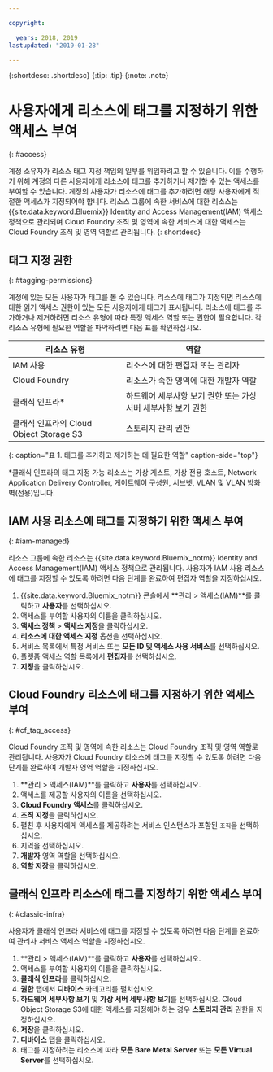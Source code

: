 ```yaml
---

copyright:

  years: 2018, 2019
lastupdated: "2019-01-28"

---
```


{:shortdesc: .shortdesc}
{:tip: .tip}
{:note: .note}


# 사용자에게 리소스에 태그를 지정하기 위한 액세스 부여	
{: #access}	
	
계정 소유자가 리소스 태그 지정 책임의 일부를 위임하려고 할 수 있습니다. 이를 수행하기 위해 계정의 다른 사용자에게 리소스에 태그를 추가하거나 제거할 수 있는 액세스를 부여할 수 있습니다. 계정의 사용자가 리소스에 태그를 추가하려면 해당 사용자에게 적절한 액세스가 지정되어야 합니다. 리소스 그룹에 속한 서비스에 대한 리소스는 {{site.data.keyword.Bluemix}} Identity and Access Management(IAM) 액세스 정책으로 관리되며 Cloud Foundry 조직 및 영역에 속한 서비스에 대한 액세스는 Cloud Foundry 조직 및 영역 역할로 관리됩니다.	
{: shortdesc}

## 태그 지정 권한
{: #tagging-permissions}

계정에 있는 모든 사용자가 태그를 볼 수 있습니다. 리소스에 태그가 지정되면 리소스에 대한 읽기 액세스 권한이 있는 모든 사용자에게 태그가 표시됩니다. 리소스에 태그를 추가하거나 제거하려면 리소스 유형에 따라 특정 액세스 역할 또는 권한이 필요합니다. 각 리소스 유형에 필요한 역할을 파악하려면 다음 표를 확인하십시오. 


|리소스 유형 |역할 |
|--------|---------------|
|IAM 사용 |리소스에 대한 편집자 또는 관리자 | 
|Cloud Foundry |리소스가 속한 영역에 대한 개발자 역할  | 
|클래식 인프라*|하드웨어 세부사항 보기 권한 또는 가상 서버 세부사항 보기 권한 |
|클래식 인프라의 Cloud Object Storage S3 |스토리지 관리 권한 |
{: caption="표 1. 태그를 추가하고 제거하는 데 필요한 역할" caption-side="top"}

*클래식 인프라의 태그 지정 가능 리소스는 가상 게스트, 가상 전용 호스트, Network Application Delivery Controller, 게이트웨이 구성원, 서브넷, VLAN 및 VLAN 방화벽(전용)입니다.


## IAM 사용 리소스에 태그를 지정하기 위한 액세스 부여
{: #iam-managed}

리소스 그룹에 속한 리소스는 {{site.data.keyword.Bluemix_notm}} Identity and Access Management(IAM) 액세스 정책으로 관리됩니다. 사용자가 IAM 사용 리소스에 태그를 지정할 수 있도록 하려면 다음 단계를 완료하여 편집자 역할을 지정하십시오.

  1. {{site.data.keyword.Bluemix_notm}} 콘솔에서 **관리 > 액세스(IAM)**를 클릭하고 **사용자**를 선택하십시오.
  2. 액세스를 부여할 사용자의 이름을 클릭하십시오. 
  3. **액세스 정책** > **액세스 지정**을 클릭하십시오.
  4. **리소스에 대한 액세스 지정** 옵션을 선택하십시오.
  5. 서비스 목록에서 특정 서비스 또는 **모든 ID 및 액세스 사용 서비스**를 선택하십시오.
  6. 플랫폼 액세스 역할 목록에서 **편집자**를 선택하십시오. 
  7. **지정**을 클릭하십시오.

## Cloud Foundry 리소스에 태그를 지정하기 위한 액세스 부여
{: #cf_tag_access}

Cloud Foundry 조직 및 영역에 속한 리소스는 Cloud Foundry 조직 및 영역 역할로 관리됩니다. 사용자가 Cloud Foundry 리소스에 태그를 지정할 수 있도록 하려면 다음 단계를 완료하여 개발자 영역 역할을 지정하십시오.

 1. **관리 > 액세스(IAM)**를 클릭하고 **사용자**를 선택하십시오.
2. 액세스를 제공할 사용자의 이름을 선택하십시오.
3. **Cloud Foundry 액세스**를 클릭하십시오. 
4. **조직 지정**을 클릭하십시오.
5. 펼친 후 사용자에게 액세스를 제공하려는 서비스 인스턴스가 포함된 `조직`을 선택하십시오. 
6. 지역을 선택하십시오. 
7. **개발자** 영역 역할을 선택하십시오.
8. **역할 저장**을 클릭하십시오.

## 클래식 인프라 리소스에 태그를 지정하기 위한 액세스 부여
{: #classic-infra}

사용자가 클래식 인프라 서비스에 태그를 지정할 수 있도록 하려면 다음 단계를 완료하여 관리자 서비스 액세스 역할을 지정하십시오.

  1. **관리 > 액세스(IAM)**를 클릭하고 **사용자**를 선택하십시오.
  2. 액세스를 부여할 사용자의 이름을 클릭하십시오.
  3. **클래식 인프라**를 클릭하십시오.
  4. **권한** 탭에서 **디바이스** 카테고리를 펼치십시오.
  5. **하드웨어 세부사항 보기** 및 **가상 서버 세부사항 보기**를 선택하십시오. Cloud Object Storage S3에 대한 액세스를 지정해야 하는 경우 **스토리지 관리** 권한을 지정하십시오.
  6. **저장**을 클릭하십시오.
  7. **디바이스** 탭을 클릭하십시오.
  8. 태그를 지정하려는 리소스에 따라 **모든 Bare Metal Server** 또는 **모든 Virtual Server**를 선택하십시오.


